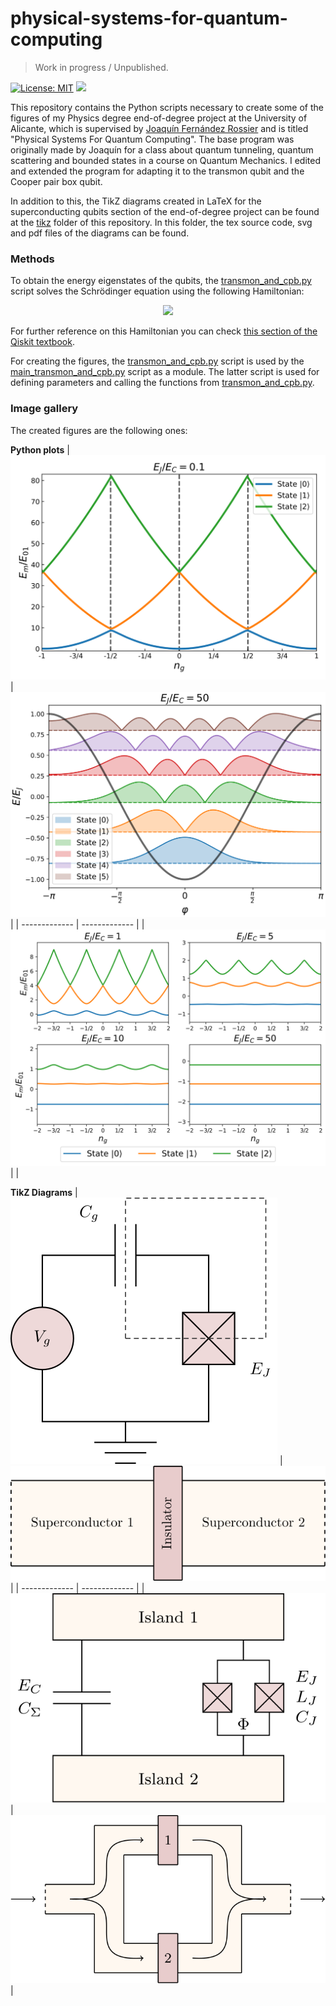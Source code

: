 # physical-systems-for-quantum-computing

> Work in progress / Unpublished.

[![License: MIT](https://img.shields.io/badge/License-MIT-brightgreen.svg)](LICENSE.md)
[![](https://img.shields.io/badge/status-WIP-red)]()

This repository contains the Python scripts necessary to create some of the figures of my Physics degree end-of-degree project at the University of Alicante, which is supervised by [Joaquín Fernández Rossier](http://jfrossier.blogspot.com/) and is titled "Physical Systems For Quantum Computing". The base program was originally made by Joaquín for a class about quantum tunneling, quantum scattering and bounded states in a course on Quantum Mechanics. I edited and extended the program for adapting it to the transmon qubit and the Cooper pair box qubit. 

In addition to this, the TikZ diagrams created in LaTeX for the superconducting qubits section of the end-of-degree project can be found at the [tikz](tikz) folder of this repository. In this folder, the tex source code, svg and pdf files of the diagrams can be found.

### Methods

To obtain the energy eigenstates of the qubits, the [transmon_and_cpb.py](transmon_and_cpb.py) script solves the Schrödinger equation using the following Hamiltonian:
<p align="center">
<img src="https://render.githubusercontent.com/render/math?math=%5Chat%7BH%7D%20%3D%204%20E_C%20(%5Chat%7Bn%7D%20-%20n_g)%5E2%20-%20E_J%5Ccos%5Chat%7B%5Cphi%7D%5C%2C%2C%0A">
</p>

For further reference on this Hamiltonian you can check [this section of the Qiskit textbook](https://qiskit.org/textbook/ch-quantum-hardware/transmon-physics.html).

For creating the figures, the [transmon_and_cpb.py](transmon_and_cpb.py) script is used by the [main_transmon_and_cpb.py](main_transmon_and_cpb.py) script as a module. The latter script is used for defining parameters and calling the functions from [transmon_and_cpb.py](transmon_and_cpb.py).

### Image gallery 

The created figures are the following ones:

**Python plots**
|![](images/CooperPairBoxEigenenergies.svg) | ![](images/transmonEnergyLevels.svg)|
| ------------- | ------------- |
|![](images/EmE01-ng.svg) | |

**TikZ Diagrams**
|![](tikz/CooperPairBox.svg) | ![](tikz/JosephsonJunctionDiagram.svg)|
| ------------- | ------------- |
|![](tikz/TransmonCircuit.svg) | ![](tikz/TwoJosephsonJunctions.svg) |



